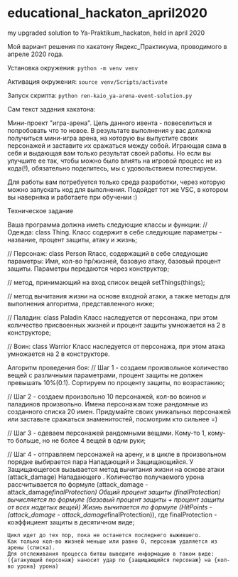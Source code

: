 # educational_hackaton_april2020
my upgraded solution to Ya-Praktikum_hackaton, held in april 2020

Мой вариант решения по хакатону Яндекс_Практикума, проводимого в апреле 2020 года.

Установка окружения:
`python -m venv venv`

Активация окружения:
`source venv/Scripts/activate`

Запуск скрипта:
`python ren-kaio_ya-arena-event-solution.py`


Сам текст задания хакатона:

Мини-проект "игра-арена".
Цель данного ивента - повеселиться и попробовать что то новое. 
В результате выполнения у вас должна получиться мини-игра арена, на которую вы выпустите своих 
персонажей и заставите их сражаться между собой. Играющая сама в себя и выдающая вам только результат своей работы. 
Но если вы улучшите ее так, чтобы можно было влиять на игровой процесс не из кода(!), обязательно поделитесь, мы с удовольствием потестируем. 

Для работы вам потребуется только среда разработки, через которую можно запускать код для выполнения. 
Подойдет тот же VSC, в котором вы наверняка и работаете при обучении :)


Техническое задание

Ваша программа должна иметь следующие классы и функции: 
// Одежда: class Thing. 
    Класс содержит в себе следующие параметры - название, процент защиты, атаку и жизнь;

// Персонаж: class Person 
    Rласс, содержащий в себе следующие параметры: 
    Имя, кол-во hp/жизней, базовую атаку, базовый процент защиты. Параметры передаются через конструктор;

// метод, принимающий на вход список вещей setThings(things);

// метод вычитания жизни на основе входной атаки, а также методы для выполнения алгоритма, представленного ниже;

// Паладин: class Paladin 
    Класс наследуется от персонажа, при этом количество присвоенных жизней и процент защиты умножается на 2 в конструкторе;

// Воин: class Warrior 
    Класс наследуется от персонажа, при этом атака умножается на 2 в конструкторе.

Алгоритм проведения боя:
// Шаг 1 - создаем произвольное количество вещей с различными параметрами, процент защиты не должен превышать 10%(0.1). 
    Сортируем по проценту защиты, по возрастанию;

// Шаг 2 - создаем произвольно 10 персонажей, кол-во воинов и паладинов произвольно. 
    Имена персонажам тоже рандомные из созданного списка 20 имен. 
    Придумайте своих уникальных персонажей или заставьте сражаться знаменитостей, посмотрим кто сильнее =) 

// Шаг 3 - одеваем персонажей рандомными вещами. 
    Кому-то 1, кому-то больше, но не более 4 вещей в одни руки;

// Шаг 4 - отправляем персонажей на арену, и в цикле в произвольном порядке выбирается пара Нападающий и Защищающийся.
    У Защищающегося вызывается метод вычитания жизни на основе атаки (attack_damage) Нападающего . 
    Количество получаемого урона рассчитывается по формуле (attack_damage - attack_damage*finalProtection)
    Общий процент защиты (finalProtection) вычисляется по формуле (базовый процент защиты + процент защиты от всех надетых вещей)
    Жизнь вычитается по формуле (HitPoints - (attack_damage - attack_damage*finalProtection)), где finalProtection - коэффициент защиты в десятичном виде;

    Цикл идет до тех пор, пока не останется последнего выжившего. 
    Как только кол-во жизней меньше или равно 0, персонаж удаляется из арены (списка). 
    Для отслеживания процесса битвы выведите информацию в таком виде: ({атакующий персонаж} наносит удар по {защищающийся персонаж} на {кол-во урона} урона)
